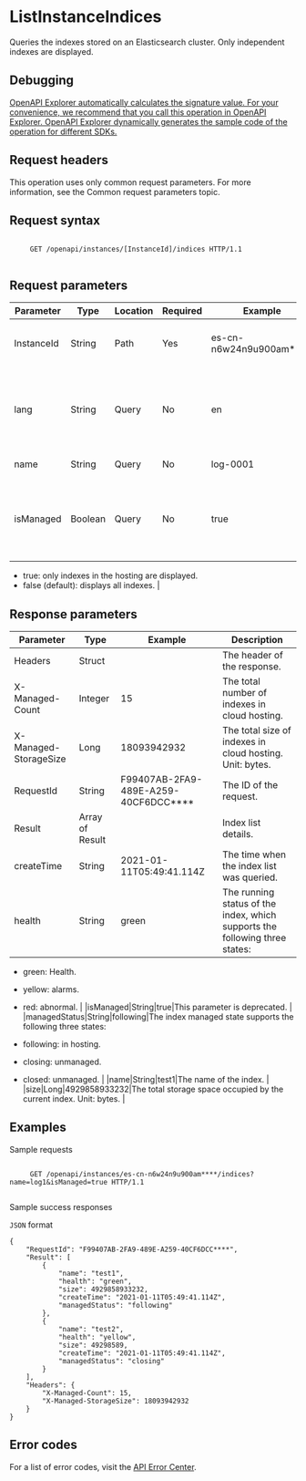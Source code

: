 # ListInstanceIndices

Queries the indexes stored on an Elasticsearch cluster. Only independent indexes are displayed.

## Debugging

[OpenAPI Explorer automatically calculates the signature value. For your convenience, we recommend that you call this operation in OpenAPI Explorer. OpenAPI Explorer dynamically generates the sample code of the operation for different SDKs.](https://api.aliyun.com/#product=elasticsearch&api=ListInstanceIndices&type=ROA&version=2017-06-13)

## Request headers

This operation uses only common request parameters. For more information, see the Common request parameters topic.

## Request syntax

```

     GET /openapi/instances/[InstanceId]/indices HTTP/1.1 
   
```

## Request parameters

|Parameter|Type|Location|Required|Example|Description|
|---------|----|--------|--------|-------|-----------|
|InstanceId|String|Path|Yes|es-cn-n6w24n9u900am\*\*\*\*|The IDs of the added ECS instances. |
|lang|String|Query|No|en|The configuration language, which supports multiple languages. |
|name|String|Query|No|log-0001|The name of the index. |
|isManaged|Boolean|Query|No|true|Whether to display only the managed index, the value meaning is as follows:

-   true: only indexes in the hosting are displayed.
-   false \(default\): displays all indexes. |

## Response parameters

|Parameter|Type|Example|Description|
|---------|----|-------|-----------|
|Headers|Struct| |The header of the response. |
|X-Managed-Count|Integer|15|The total number of indexes in cloud hosting. |
|X-Managed-StorageSize|Long|18093942932|The total size of indexes in cloud hosting. Unit: bytes. |
|RequestId|String|F99407AB-2FA9-489E-A259-40CF6DCC\*\*\*\*|The ID of the request. |
|Result|Array of Result| |Index list details. |
|createTime|String|2021-01-11T05:49:41.114Z|The time when the index list was queried. |
|health|String|green|The running status of the index, which supports the following three states:

-   green: Health.
-   yellow: alarms.
-   red: abnormal. |
|isManaged|String|true|This parameter is deprecated. |
|managedStatus|String|following|The index managed state supports the following three states:

-   following: in hosting.
-   closing: unmanaged.
-   closed: unmanaged. |
|name|String|test1|The name of the index. |
|size|Long|4929858933232|The total storage space occupied by the current index. Unit: bytes. |

## Examples

Sample requests

```

     GET /openapi/instances/es-cn-n6w24n9u900am****/indices?name=log1&isManaged=true HTTP/1.1 
   
```

Sample success responses

`JSON` format

```
{
    "RequestId": "F99407AB-2FA9-489E-A259-40CF6DCC****",
    "Result": [
        {
            "name": "test1",
            "health": "green",
            "size": 4929858933232,
            "createTime": "2021-01-11T05:49:41.114Z",
            "managedStatus": "following"
        },
        {
            "name": "test2",
            "health": "yellow",
            "size": 49298589,
            "createTime": "2021-01-11T05:49:41.114Z",
            "managedStatus": "closing"
        }
    ],
    "Headers": {
        "X-Managed-Count": 15,
        "X-Managed-StorageSize": 18093942932
    }
}
```

## Error codes

For a list of error codes, visit the [API Error Center](https://error-center.alibabacloud.com/status/product/elasticsearch).

